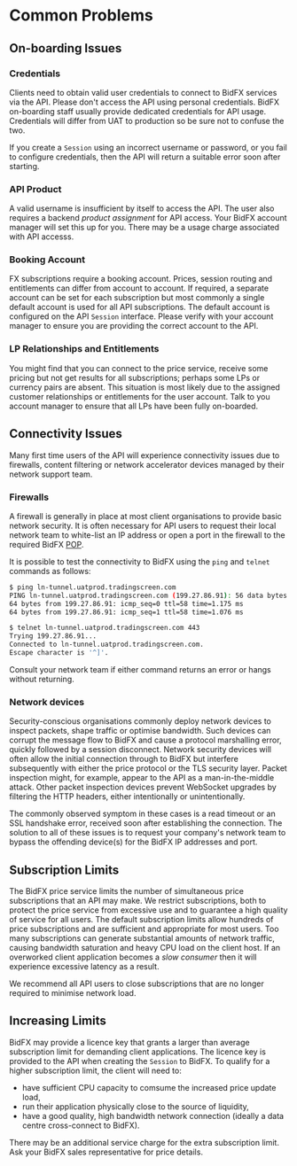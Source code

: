 # Common Problems

## On-boarding Issues

### Credentials

Clients need to obtain valid user credentials to connect to BidFX services via the API.
Please don't access the API using personal credentials.
BidFX on-boarding staff usually provide dedicated credentials for API usage.
Credentials will differ from UAT to production so be sure not to confuse the two.

If you create a `Session` using an incorrect username or password,
or you fail to configure credentials, then the API will return a suitable error soon after starting.

### API Product

A valid username is insufficient by itself to access the API.
The user also requires a backend *product assignment* for API access.
Your BidFX account manager will set this up for you.
There may be a usage charge associated with API accesss.

### Booking Account

FX subscriptions require a booking account. 
Prices, session routing and entitlements can differ from account to account.
If required, a separate account can be set for each subscription
but most commonly a single default account is used for all API subscriptions.
The default account is configured on the API `Session` interface.
Please verify with your account manager to ensure you are providing the correct account to the API.

### LP Relationships and Entitlements

You might find that you can connect to the price service, receive some pricing but not get results for all subscriptions; perhaps some LPs or currency pairs are absent. This situation is most likely due to the assigned customer relationships or entitlements for the user account. Talk to you account manager to ensure that all LPs have been fully on-boarded.

## Connectivity Issues

Many first time users of the API will experience connectivity issues due to firewalls, content filtering or network accelerator devices managed by their network support team.


### Firewalls

A firewall is generally in place at most client organisations to
provide basic network security.
It is often necessary for API users to request their local network team to
white-list an IP address or open
a port in the firewall to the required BidFX [POP](POP.md).

It is possible to test the connectivity to BidFX using the
`ping` and `telnet` commands as follows:

```sh
$ ping ln-tunnel.uatprod.tradingscreen.com
PING ln-tunnel.uatprod.tradingscreen.com (199.27.86.91): 56 data bytes
64 bytes from 199.27.86.91: icmp_seq=0 ttl=58 time=1.175 ms
64 bytes from 199.27.86.91: icmp_seq=1 ttl=58 time=1.076 ms

$ telnet ln-tunnel.uatprod.tradingscreen.com 443
Trying 199.27.86.91...
Connected to ln-tunnel.uatprod.tradingscreen.com.
Escape character is '^]'.
```

Consult your network team if either command returns an error
or hangs without returning.

### Network devices

Security-conscious organisations commonly deploy network devices to inspect packets, shape traffic or optimise bandwidth.
Such devices can corrupt the message flow to BidFX and cause a protocol marshalling error, quickly followed by a session disconnect.
Network security devices will often allow the initial connection through to BidFX but
interfere subsequently with either the price protocol or the TLS security layer.
Packet inspection might, for example, appear to the API as a man-in-the-middle attack.
Other packet inspection devices prevent WebSocket upgrades by filtering the HTTP headers, either intentionally or unintentionally.

The commonly observed symptom in these cases is a read timeout or an SSL handshake error, received soon after establishing the connection.
The solution to all of these issues is to request your company's network team
to bypass the offending device(s) for the BidFX IP addresses and port.


## Subscription Limits

The BidFX price service limits the number of simultaneous price subscriptions that an API may make. We restrict subscriptions, both to protect the price service from excessive use and to guarantee a high quality of service for all users. The default subscription limits allow hundreds of price subscriptions and are sufficient and appropriate for most users.
Too many subscriptions can generate substantial amounts of network traffic,
causing bandwidth saturation and heavy CPU load on the client host.
If an overworked client application becomes a *slow consumer* then it will experience excessive latency as a result.

We recommend all API users to close subscriptions that are no longer required
to minimise network load.


## Increasing Limits

BidFX may provide a licence key that grants a larger than average subscription limit for demanding client applications.
The licence key is provided to the API when creating the `Session` to BidFX.
To qualify for a higher subscription limit, the client will need to:

 - have sufficient CPU capacity to comsume the increased price update load,
 - run their application physically close to the source of liquidity,
 - have a good quality, high bandwidth network connection (ideally a data centre cross-connect to BidFX).

There may be an additional service charge for the extra subscription limit.
Ask your BidFX sales representative for price details.
